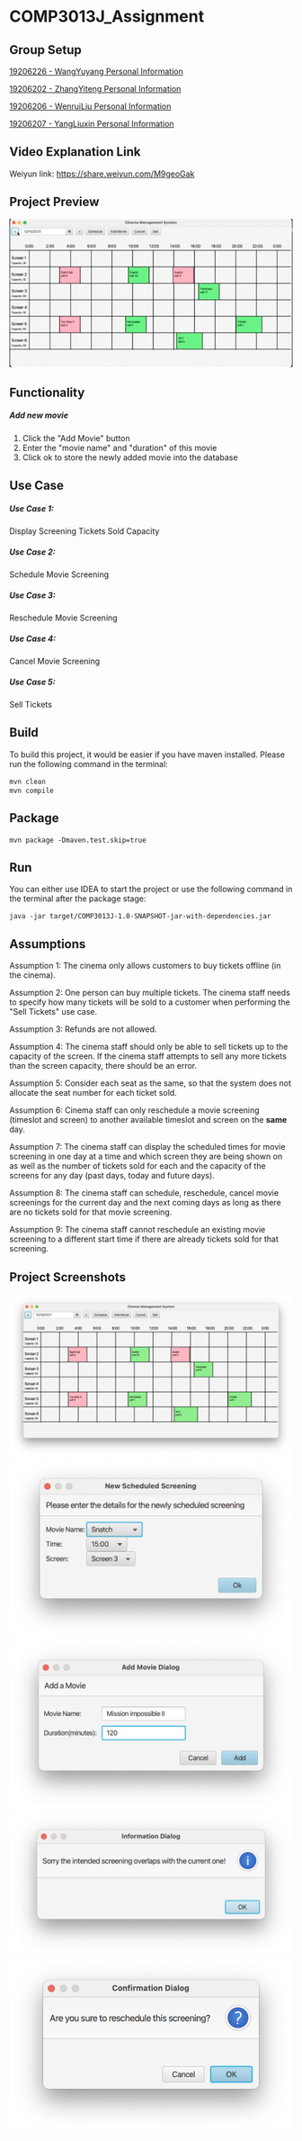 # COMP3013J_Assignment

## Group Setup

[19206226 - WangYuyang  Personal Information](19206226.md)

[19206202 - ZhangYiteng Personal Information](19206202.md)

[19206206 - WenruiLiu  Personal Information](19206206.md)

[19206207 - YangLiuxin  Personal Information](19206207.md)

## Video Explanation Link
Weiyun link: https://share.weiyun.com/M9geoGak

## Project Preview
![](assets/demo.gif)

## Functionality
##### Add new movie
1. Click the "Add Movie" button
2. Enter the "movie name" and "duration" of this movie
3. Click ok to store the newly added movie into the database

## Use Case

##### Use Case 1:

Display Screening Tickets Sold Capacity

##### Use Case 2:

Schedule Movie Screening

##### Use Case 3:

Reschedule Movie Screening

##### Use Case 4:

Cancel Movie Screening

##### Use Case 5:

Sell Tickets

## Build

To build this project, it would be easier if you have maven installed. Please run the following command in the terminal:

```shell
mvn clean
mvn compile
```

## Package

```shell
mvn package -Dmaven.test.skip=true
```

## Run

You can either use IDEA to start the project or use the following command in the terminal after the package stage:

```shell
java -jar target/COMP3013J-1.0-SNAPSHOT-jar-with-dependencies.jar
```



## Assumptions

Assumption 1:
The cinema only allows customers to buy tickets offline (in the cinema).

Assumption 2:
One person can buy multiple tickets. The cinema staff needs to specify how many
tickets will be sold to a customer when performing the "Sell Tickets" use case.

Assumption 3:
Refunds are not allowed.

Assumption 4:
The cinema staff should only be able to sell tickets up to the capacity of the screen. If the cinema staff attempts to sell any more tickets than the screen capacity, there should be an error.

Assumption 5:
Consider each seat as the same, so that the system does not allocate the seat number for each ticket sold.

Assumption 6:
Cinema staff can only reschedule a movie screening (timeslot and screen) to another
available timeslot and screen on the **same** day.

Assumption 7:
The cinema staff can display the scheduled times for movie screening in one day at a time and which screen they are being shown on as well as the number of tickets sold for each and the capacity of the screens for any day (past days, today and future days).

Assumption 8:
The cinema staff can schedule, reschedule, cancel movie screenings for the current day and the next coming days as long as there are no tickets sold for that movie screening.

Assumption 9:
The cinema staff cannot reschedule an existing movie screening to a different start time if there are already tickets sold for that screening.

## Project Screenshots

![](assets/Screen%20Shot%202021-12-10%20at%2015.04.45.png)
![](assets/Screen%20Shot%202021-12-10%20at%2015.04.58.png)
![](assets/Screen%20Shot%202021-12-10%20at%2015.05.30.png)
![](assets/Screen%20Shot%202021-12-10%20at%2015.05.39.png)
![](assets/Screen%20Shot%202021-12-10%20at%2015.05.44.png)

